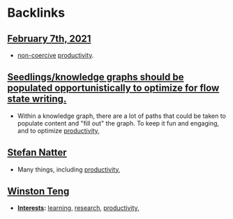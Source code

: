 
# Backlinks
## [February 7th, 2021](<February 7th, 2021.md>)
- [non-coercive](<non-coercive.md>) [productivity](<productivity.md>).

## [Seedlings/knowledge graphs should be populated opportunistically to optimize for flow state writing.](<Seedlings/knowledge graphs should be populated opportunistically to optimize for flow state writing..md>)
- Within a knowledge graph, there are a lot of paths that could be taken to populate content and "fill out" the graph. To keep it fun and engaging, and to optimize [productivity](<productivity.md>),

## [Stefan Natter](<Stefan Natter.md>)
- Many things, including [productivity](<productivity.md>),

## [Winston Teng](<Winston Teng.md>)
- **[Interests](<Interests.md>):** [learning](<learning.md>), [research](<research.md>), [productivity](<productivity.md>),

